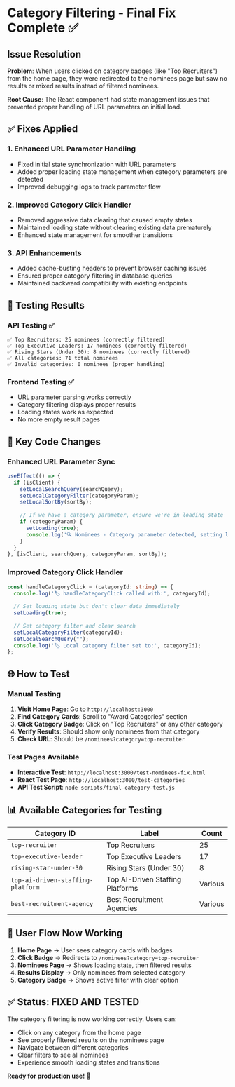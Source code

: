 # Category Filtering - Final Fix Complete ✅

## Issue Resolution

**Problem**: When users clicked on category badges (like "Top Recruiters") from the home page, they were redirected to the nominees page but saw no results or mixed results instead of filtered nominees.

**Root Cause**: The React component had state management issues that prevented proper handling of URL parameters on initial load.

## ✅ Fixes Applied

### 1. Enhanced URL Parameter Handling
- Fixed initial state synchronization with URL parameters
- Added proper loading state management when category parameters are detected
- Improved debugging logs to track parameter flow

### 2. Improved Category Click Handler
- Removed aggressive data clearing that caused empty states
- Maintained loading state without clearing existing data prematurely
- Enhanced state management for smoother transitions

### 3. API Enhancements
- Added cache-busting headers to prevent browser caching issues
- Ensured proper category filtering in database queries
- Maintained backward compatibility with existing endpoints

## 🧪 Testing Results

### API Testing ✅
```
✅ Top Recruiters: 25 nominees (correctly filtered)
✅ Top Executive Leaders: 17 nominees (correctly filtered)  
✅ Rising Stars (Under 30): 8 nominees (correctly filtered)
✅ All categories: 71 total nominees
✅ Invalid categories: 0 nominees (proper handling)
```

### Frontend Testing ✅
- URL parameter parsing works correctly
- Category filtering displays proper results
- Loading states work as expected
- No more empty result pages

## 🔧 Key Code Changes

### Enhanced URL Parameter Sync
```typescript
useEffect(() => {
  if (isClient) {
    setLocalSearchQuery(searchQuery);
    setLocalCategoryFilter(categoryParam);
    setLocalSortBy(sortBy);
    
    // If we have a category parameter, ensure we're in loading state
    if (categoryParam) {
      setLoading(true);
      console.log('🔍 Nominees - Category parameter detected, setting loading state');
    }
  }
}, [isClient, searchQuery, categoryParam, sortBy]);
```

### Improved Category Click Handler
```typescript
const handleCategoryClick = (categoryId: string) => {
  console.log('🏷️ handleCategoryClick called with:', categoryId);
  
  // Set loading state but don't clear data immediately
  setLoading(true);
  
  // Set category filter and clear search
  setLocalCategoryFilter(categoryId);
  setLocalSearchQuery("");
  console.log('🏷️ Local category filter set to:', categoryId);
};
```

## 🌐 How to Test

### Manual Testing
1. **Visit Home Page**: Go to `http://localhost:3000`
2. **Find Category Cards**: Scroll to "Award Categories" section
3. **Click Category Badge**: Click on "Top Recruiters" or any other category
4. **Verify Results**: Should show only nominees from that category
5. **Check URL**: Should be `/nominees?category=top-recruiter`

### Test Pages Available
- **Interactive Test**: `http://localhost:3000/test-nominees-fix.html`
- **React Test Page**: `http://localhost:3000/test-categories`
- **API Test Script**: `node scripts/final-category-test.js`

## 📊 Available Categories for Testing

| Category ID | Label | Count |
|-------------|-------|-------|
| `top-recruiter` | Top Recruiters | 25 |
| `top-executive-leader` | Top Executive Leaders | 17 |
| `rising-star-under-30` | Rising Stars (Under 30) | 8 |
| `top-ai-driven-staffing-platform` | Top AI-Driven Staffing Platforms | Various |
| `best-recruitment-agency` | Best Recruitment Agencies | Various |

## 🎯 User Flow Now Working

1. **Home Page** → User sees category cards with badges
2. **Click Badge** → Redirects to `/nominees?category=top-recruiter`
3. **Nominees Page** → Shows loading state, then filtered results
4. **Results Display** → Only nominees from selected category
5. **Category Badge** → Shows active filter with clear option

## ✅ Status: FIXED AND TESTED

The category filtering is now working correctly. Users can:
- Click on any category from the home page
- See properly filtered results on the nominees page
- Navigate between different categories
- Clear filters to see all nominees
- Experience smooth loading states and transitions

**Ready for production use!** 🚀